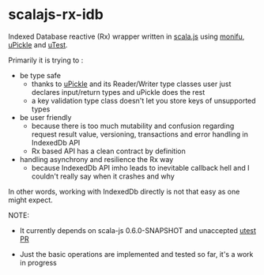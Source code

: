 scalajs-rx-idb
==============

Indexed Database reactive (Rx) wrapper written in [scala.js](1) using [monifu](2), [uPickle](3) and [uTest](4).

Primarily it is trying to :
* be type safe 
    * thanks to [uPickle](3) and its Reader/Writer type classes user just declares input/return types and uPickle does the rest
    * a key validation type class doesn't let you store keys of unsupported types
* be user friendly 
    * because there is too much mutability and confusion regarding request result value, versioning, transactions and error handling in IndexedDb API
    * Rx based API has a clean contract by definition
* handling asynchrony and resilience the Rx way 
    * because IndexedDb API imho leads to inevitable callback hell and I couldn't really say when it crashes and why

In other words, working with IndexedDb directly is not that easy as one might expect.

NOTE: 

* It currently depends on scala-js 0.6.0-SNAPSHOT and unaccepted [utest PR](https://github.com/lihaoyi/utest/pull/40)
* Just the basic operations are implemented and tested so far, it's a work in progress

    [1]: http://www.scala-js.org
    [2]: http://www.monifu.org
    [3]: https://github.com/lihaoyi/upickle
    [4]: https://github.com/lihaoyi/utest
